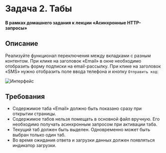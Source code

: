 # Задача 2. Табы

#### В рамках домашнего задания к лекции «Асинхронные HTTP-запросы»

## Описание

Реализуйте функционал переключения между вкладками с разным контентом. При клике на заголовок «Email» в окне необходимо отобразить форму подписки на email-рассылку. При клике на заголовок «SMS» нужно отобразить поле ввода телефона и кнопку `Отправить код`:

![Интерфейс](./res/tabs.gif)

## Требования

- Содержимое таба «Email» должно быть показано сразу при открытии страницы.
- Содержимое табов нельзя помещать в основной файл вручную. Его необходимо получать асинхронным запросом при активации таба.
- Текущий таб должен быть выделен. Одновременно может быть выбран только один таб.
- Во время ожидания ответа и загрузки данных должен появляться индикатор загрузки.

